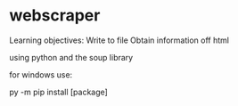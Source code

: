 # webscraper

Learning objectives: 
Write to file
Obtain information off html

using python and the soup library

for windows use:

py -m pip install [package]


